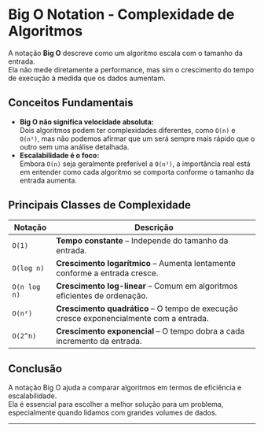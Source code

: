 # Big O Notation - Complexidade de Algoritmos

A notação **Big O** descreve como um algoritmo escala com o tamanho da entrada.  
Ela não mede diretamente a performance, mas sim o crescimento do tempo de execução à medida que os dados aumentam.  

## Conceitos Fundamentais

- **Big O não significa velocidade absoluta:**  
  Dois algoritmos podem ter complexidades diferentes, como `O(n)` e `O(n²)`, mas não podemos afirmar que um será sempre mais rápido que o outro sem uma análise detalhada.  
- **Escalabilidade é o foco:**  
  Embora `O(n)` seja geralmente preferível a `O(n²)`, a importância real está em entender como cada algoritmo se comporta conforme o tamanho da entrada aumenta.

## Principais Classes de Complexidade

| Notação  | Descrição |
|----------|-------------------------------------------|
| `O(1)`   | **Tempo constante** – Independe do tamanho da entrada. |
| `O(log n)` | **Crescimento logarítmico** – Aumenta lentamente conforme a entrada cresce. |
| `O(n log n)` | **Crescimento log-linear** – Comum em algoritmos eficientes de ordenação. |
| `O(n²)` | **Crescimento quadrático** – O tempo de execução cresce exponencialmente com a entrada. |
| `O(2^n)` | **Crescimento exponencial** – O tempo dobra a cada incremento da entrada. |

## Conclusão

A notação Big O ajuda a comparar algoritmos em termos de eficiência e escalabilidade.  
Ela é essencial para escolher a melhor solução para um problema, especialmente quando lidamos com grandes volumes de dados.

---
